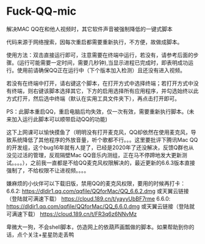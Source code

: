 # Fuck-QQ-mic
解决MAC QQ在和他人视频时，其它软件声音被强制降低的一键式脚本

代码来源于网络搜索，因每次重启都需要重新执行，不方便，故做成脚本。

使用方法：双击直接运行即可，注意需要在终端中运行，若没有，请参考后面的步骤。(运行可能需要一定时间，需要几秒钟),当显示进程已完成时，即表明成功运行。使用前请确保QQ正在运行中（下个版本加入检测）且还没有进入视频。

若没有在终端中打开，请右键这个脚本，在打开方式中选择终端；若打开方式中没有终端，则右键该脚本选择其它，下方的启用选择所有应用程序，并勾选始终以此方式打开，然后选中终端（默认在实用工具文件夹下），再点击打开即可。

PS：此脚本重启QQ，重启电脑后均失效，仅一次有效，需要重新执行脚本。(未来加入运行此脚本可以顺带启动QQ的功能)

这下上网课可以愉快摸鱼了（明明没有打开麦克风，QQ却依然在使用麦克风，导致系统降低了其他程序的外放音量，听个歌都不行。。。这里要批评下腾讯Mac QQ的开发组，这个bug16年就有人提了，已经是2020年了还没解决，反馈Q群也从没见过活的管理，反观隔壁Mac QQ音乐内测组，正在马不停蹄地发大更新测试。。。。），之前我一直都是不给QQ麦克风权限解决的，最近更新的6.6.3版本直接强制了，不给权限不让进视频。。。。

嫌麻烦的小伙伴可以下载旧版，禁用QQ的麦克风权限，要用的时候再打卡：
6.6.2:
https://dldir1.qq.com/qqfile/QQforMac/QQ_6.6.2.dmg
或天翼云链接（登陆就可满速下载）
https://cloud.189.cn/t/yayyUbBF7rme
6.6.0:
https://dldir1.qq.com/qqfile/QQforMac/QQ_6.6.0.dmg
或天翼云链接（登陆就可满速下载）
https://cloud.189.cn/t/FR3q6z6NNvMz


卑微大一狗，不会shell脚本，仿造网上的依葫芦画瓢做的脚本。如果帮助到你的话，点个关注+星星防走丢鸭
